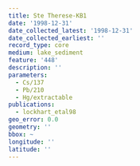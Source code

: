 ```yaml
---
title: Ste Therese-KB1
date: '1998-12-31'
date_collected_latest: '1998-12-31'
date_collected_earliest: ''
record_type: core
medium: lake_sediment
feature: '448'
description: ''
parameters:
  - Cs/137
  - Pb/210
  - Hg/extractable
publications:
  - lockhart_etal98
geo_error: 0.0
geometry: ''
bbox: ~
longitude: ''
latitude: ''
---
```

